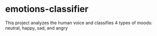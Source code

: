 # emotions-classifier
This project analyzes the human voice and classifies 4 types of moods: neutral, happy, sad, and angry
